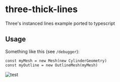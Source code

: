 # three-thick-lines

Three's instanced lines example ported to typescript

## Usage

Something like this (see `/debugger`):

```
const myMesh = new Mesh(new CylinderGeometry)
const myOutline = new OutlineMesh(myMesh)
```

![test](https://media.giphy.com/media/gsxhTDtWzxEN7SNroS/giphy.gif)
